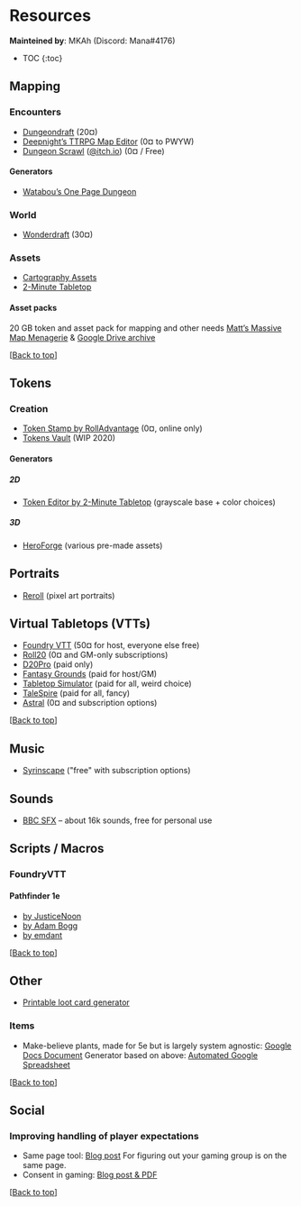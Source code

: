 # Resources

**Mainteined by**: MKAh (Discord: Mana#4176)

* TOC
{:toc}

## Mapping

### Encounters

* [Dungeondraft](https://dungeondraft.net/) (20¤)
* [Deepnight’s TTRPG Map Editor](https://deepnight.itch.io/tabletop-rpg-map-editor) (0¤ to PWYW)
* [Dungeon Scrawl](https://dungeonscrawl.com/) ([@itch.io](https://probabletrain.itch.io/dungeon-scrawl)) (0¤ / Free)

#### Generators

* [Watabou’s One Page Dungeon](https://watabou.itch.io/one-page-dungeon)

### World

* [Wonderdraft](https://www.wonderdraft.net/) (30¤)

### Assets

* [Cartography Assets](https://www.cartographyassets.com/)
* [2-Minute Tabletop](https://2minutetabletop.com/)


#### Asset packs

20 GB token and asset pack for mapping and other needs
[Matt’s Massive Map Menagerie](https://www.geeknative.com/71946/20gb-of-roll20-and-astral-tabletop-compatible-maps-and-tokens/) & [Google Drive archive](https://drive.google.com/drive/folders/1c_8hDZKuZuu_NF76oq2fjcm4XaE1stkJ)

[[Back to top](#resources)]

## Tokens

### Creation

* [Token Stamp by RollAdvantage](http://rolladvantage.com/tokenstamp/) (0¤, online only)
* [Tokens Vault](https://thetokensvault.com/) (WIP 2020)

#### Generators

##### 2D

* [Token Editor by 2-Minute Tabletop](https://2minutetabletop.com/tokeneditor/) (grayscale base + color choices)

##### 3D

* [HeroForge](https://www.heroforge.com/) (various pre-made assets)

## Portraits

* [Reroll](https://reroll.co/) (pixel art portraits)

## Virtual Tabletops (VTTs)

* [Foundry VTT](https://foundryvtt.com/) (50¤ for host, everyone else free)
* [Roll20](https://roll20.net/) (0¤ and GM-only subscriptions)
* [D20Pro](https://d20pro.com/) (paid only)
* [Fantasy Grounds](https://www.fantasygrounds.com/) (paid for host/GM)
* [Tabletop Simulator](https://www.tabletopsimulator.com/) (paid for all, weird choice)
* [TaleSpire](https://talespire.com/) (paid for all, fancy)
* [Astral](https://www.astraltabletop.com/) (0¤ and subscription options)

[[Back to top](#resources)]

## Music

* [Syrinscape](https://syrinscape.com/) ("free" with subscription options)

## Sounds

* [BBC SFX](http://bbcsfx.acropolis.org.uk/) – about 16k sounds, free for personal use

## Scripts / Macros

### FoundryVTT

#### Pathfinder 1e

* [by JusticeNoon](https://gitlab.com/JusticeNoon/foundry-macros)
* [by Adam Bogg](https://gitlab.com/adambogg/foundry-macros)
* [by emdant](https://github.com/emdant/FoundryScripts/tree/master/scripts)

[[Back to top](#resources)]

## Other

* [Printable loot card generator](https://crobi.github.io/rpg-cards/generator/generate.html)

### Items

* Make-believe plants, made for 5e but is largely system agnostic: [Google Docs Document](https://docs.google.com/document/d/1g-Rm_B8Bm98KeJx4MLQ4qnJyrREINYn67grthhRMG0k/edit)
  Generator based on above: [Automated Google Spreadsheet](https://docs.google.com/spreadsheets/d/1RJ5DnhTBolAyLZXP0xNxfSjwrwXcUaepiPaWJcZq0UI/edit)

[[Back to top](#resources)]

## Social

### Improving handling of player expectations

* Same page tool: [Blog post](https://bankuei.wordpress.com/2010/03/27/the-same-page-tool/)
  For figuring out your gaming group is on the same page.
* Consent in gaming: [Blog post & PDF](https://www.montecookgames.com/consent-in-gaming/)

[[Back to top](#resources)]